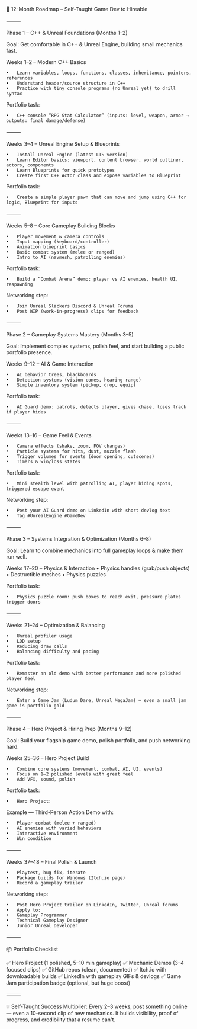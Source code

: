 🎯 12-Month Roadmap – Self-Taught Game Dev to Hireable

⸻

Phase 1 – C++ & Unreal Foundations (Months 1–2)

Goal: Get comfortable in C++ & Unreal Engine, building small mechanics fast.

Weeks 1–2 – Modern C++ Basics

    •	Learn variables, loops, functions, classes, inheritance, pointers, references
    •	Understand header/source structure in C++
    •	Practice with tiny console programs (no Unreal yet) to drill syntax

Portfolio task:

    •	C++ console “RPG Stat Calculator” (inputs: level, weapon, armor → outputs: final damage/defense)

⸻

Weeks 3–4 – Unreal Engine Setup & Blueprints

    •	Install Unreal Engine (latest LTS version)
    •	Learn Editor basics: viewport, content browser, world outliner, actors, components
    •	Learn Blueprints for quick prototypes
    •	Create first C++ Actor class and expose variables to Blueprint

Portfolio task:

    •	Create a simple player pawn that can move and jump using C++ for logic, Blueprint for inputs

⸻

Weeks 5–8 – Core Gameplay Building Blocks

    •	Player movement & camera controls
    •	Input mapping (keyboard/controller)
    •	Animation blueprint basics
    •	Basic combat system (melee or ranged)
    •	Intro to AI (navmesh, patrolling enemies)

Portfolio task:

    •	Build a “Combat Arena” demo: player vs AI enemies, health UI, respawning

Networking step:

    •	Join Unreal Slackers Discord & Unreal Forums
    •	Post WIP (work-in-progress) clips for feedback

⸻

Phase 2 – Gameplay Systems Mastery (Months 3–5)

Goal: Implement complex systems, polish feel, and start building a public portfolio presence.

Weeks 9–12 – AI & Game Interaction

    •	AI behavior trees, blackboards
    •	Detection systems (vision cones, hearing range)
    •	Simple inventory system (pickup, drop, equip)

Portfolio task:

    •	AI Guard demo: patrols, detects player, gives chase, loses track if player hides

⸻

Weeks 13–16 – Game Feel & Events

    •	Camera effects (shake, zoom, FOV changes)
    •	Particle systems for hits, dust, muzzle flash
    •	Trigger volumes for events (door opening, cutscenes)
    •	Timers & win/loss states

Portfolio task:

    •	Mini stealth level with patrolling AI, player hiding spots, triggered escape event

Networking step:

    •	Post your AI Guard demo on LinkedIn with short devlog text
    •	Tag #UnrealEngine #GameDev

⸻

Phase 3 – Systems Integration & Optimization (Months 6–8)

Goal: Learn to combine mechanics into full gameplay loops & make them run well.

Weeks 17–20 – Physics & Interaction
• Physics handles (grab/push objects)
• Destructible meshes
• Physics puzzles

Portfolio task:

    •	Physics puzzle room: push boxes to reach exit, pressure plates trigger doors

⸻

Weeks 21–24 – Optimization & Balancing

    •	Unreal profiler usage
    •	LOD setup
    •	Reducing draw calls
    •	Balancing difficulty and pacing

Portfolio task:

    •	Remaster an old demo with better performance and more polished player feel

Networking step:

    •	Enter a Game Jam (Ludum Dare, Unreal MegaJam) — even a small jam game is portfolio gold

⸻

Phase 4 – Hero Project & Hiring Prep (Months 9–12)

Goal: Build your flagship game demo, polish portfolio, and push networking hard.

Weeks 25–36 – Hero Project Build

    •	Combine core systems (movement, combat, AI, UI, events)
    •	Focus on 1–2 polished levels with great feel
    •	Add VFX, sound, polish

Portfolio task:

    •	Hero Project:

Example — Third-Person Action Demo with:

    •	Player combat (melee + ranged)
    •	AI enemies with varied behaviors
    •	Interactive environment
    •	Win condition

⸻

Weeks 37–48 – Final Polish & Launch

    •	Playtest, bug fix, iterate
    •	Package builds for Windows (Itch.io page)
    •	Record a gameplay trailer

Networking step:

    •	Post Hero Project trailer on LinkedIn, Twitter, Unreal forums
    •	Apply to:
    •	Gameplay Programmer
    •	Technical Gameplay Designer
    •	Junior Unreal Developer

⸻

📦 Portfolio Checklist

✅ Hero Project (1 polished, 5–10 min gameplay)
✅ Mechanic Demos (3–4 focused clips)
✅ GitHub repos (clean, documented)
✅ Itch.io with downloadable builds
✅ LinkedIn with gameplay GIFs & devlogs
✅ Game Jam participation badge (optional, but huge boost)

⸻

💡 Self-Taught Success Multiplier:
Every 2–3 weeks, post something online — even a 10-second clip of new mechanics. It builds visibility, proof of progress, and credibility that a resume can't.
